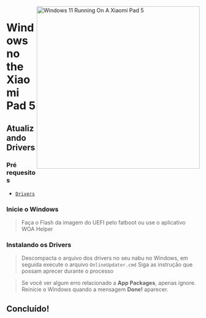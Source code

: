 <img align="right" src="https://raw.githubusercontent.com/erdilS/Port-Windows-11-Xiaomi-Pad-5/main/nabu.png" width="425" alt="Windows 11 Running On A Xiaomi Pad 5">

# Windows no the Xiaomi Pad 5

## Atualizando Drivers

### Pré requesitos
- [```Drivers```](https://github.com/erdilS/Port-Windows-11-Xiaomi-Pad-5/releases/tag/Drivers)

### Inicie o Windows
> Faça o Flash da imagem do UEFI pelo fatboot ou use o aplicativo WOA Helper

### Instalando os Drivers
> Descompacta o arquivo dos drivers no seu nabu no Windows, em seguida execute o arquivo `OnlineUpdater.cmd`
> Siga as instrução que possam aprecer durante o processo

> Se você ver algum erro relacionado a **App Packages**, apenas ignore. Reinicie o Windows quando a mensagem **Done!** aparecer.

## Concluído!
